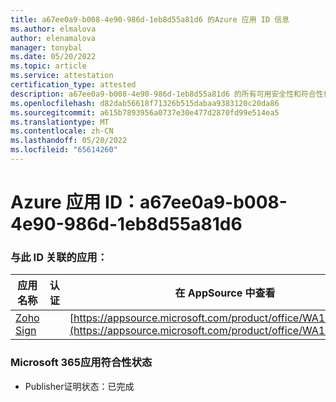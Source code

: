 ```yaml
---
title: a67ee0a9-b008-4e90-986d-1eb8d55a81d6 的Azure 应用 ID 信息
ms.author: elmalova
author: elenamalova
manager: tonybal
ms.date: 05/20/2022
ms.topic: article
ms.service: attestation
certification_type: attested
description: a67ee0a9-b008-4e90-986d-1eb8d55a81d6 的所有可用安全性和符合性信息。
ms.openlocfilehash: d82dab56618f71326b515dabaa9383120c20da86
ms.sourcegitcommit: a615b7893956a0737e30e477d2870fd99e514ea5
ms.translationtype: MT
ms.contentlocale: zh-CN
ms.lasthandoff: 05/20/2022
ms.locfileid: "65614260"
---
```

# <a name="azure-app-id-a67ee0a9-b008-4e90-986d-1eb8d55a81d6"></a>Azure 应用 ID：a67ee0a9-b008-4e90-986d-1eb8d55a81d6


### <a name="apps-associated-with-this-id"></a>与此 ID 关联的应用：
| **应用名称** | **认证** | **在 AppSource 中查看** |
|--------------|---------------|-----------------------|
| [Zoho Sign](../forward/WA104382011.md) |  | [https://appsource.microsoft.com/product/office/WA104382011](https://appsource.microsoft.com/product/office/WA104382011) |

### <a name="microsoft-365-app-compliance-status"></a>Microsoft 365应用符合性状态
- Publisher证明状态：已完成
